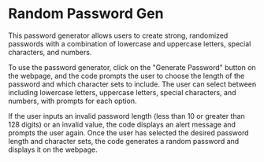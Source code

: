 # Random Password Gen

This password generator allows users to create strong, randomized passwords with a combination of lowercase and uppercase letters, special characters, and numbers.

To use the password generator, click on the "Generate Password" button on the webpage, and the code prompts the user to choose the length of the password and which character sets to include. The user can select between including lowercase letters, uppercase letters, special characters, and numbers, with prompts for each option.

If the user inputs an invalid password length (less than 10 or greater than 128 digits) or an invalid value, the code displays an alert message and prompts the user again. Once the user has selected the desired password length and character sets, the code generates a random password and displays it on the webpage.


